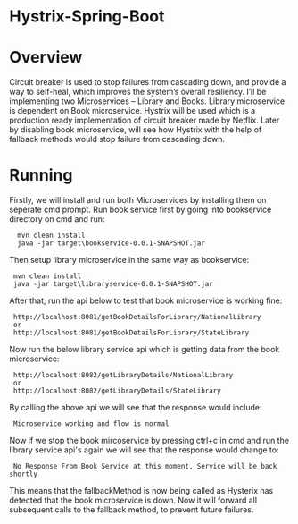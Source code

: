 # Hystrix-Spring-Boot

# Overview
Circuit breaker is used to stop failures from cascading down, and provide a way to self-heal, which improves the system’s overall resiliency. I’ll be implementing two Microservices – Library and Books. Library microservice is dependent on Book microservice. Hystrix will be used which is a production ready implementation of circuit breaker made by Netflix. Later by disabling book microservice, will see how Hystrix with the help of fallback methods would stop failure from cascading down. 

# Running
Firstly, we will install and run both Microservices by installing them on seperate cmd prompt.
Run book service first by going into bookservice directory on cmd and run:
      
      mvn clean install
      java -jar target\bookservice-0.0.1-SNAPSHOT.jar

Then setup library microservice in the same way as bookservice:
     
     mvn clean install
     java -jar target\libraryservice-0.0.1-SNAPSHOT.jar
     
After that, run the api below to test that book microservice is working fine:

     http://localhost:8081/getBookDetailsForLibrary/NationalLibrary
     or
     http://localhost:8081/getBookDetailsForLibrary/StateLibrary

Now run the below library service api which is getting data from the book microservice:
     
     http://localhost:8082/getLibraryDetails/NationalLibrary
     or 
     http://localhost:8082/getLibraryDetails/StateLibrary
     
By calling the above api we will see that the response would include: 
     
     Microservice working and flow is normal
     
Now if we stop the book mircoservice by pressing ctrl+c in cmd and run the library service api's again we will see that the response would change to:

     No Response From Book Service at this moment. Service will be back shortly

This means that the fallbackMethod is now being called as Hysterix has detected that the book microservice is down. Now it will forward all subsequent calls to the fallback method, to prevent future failures.

 
 
